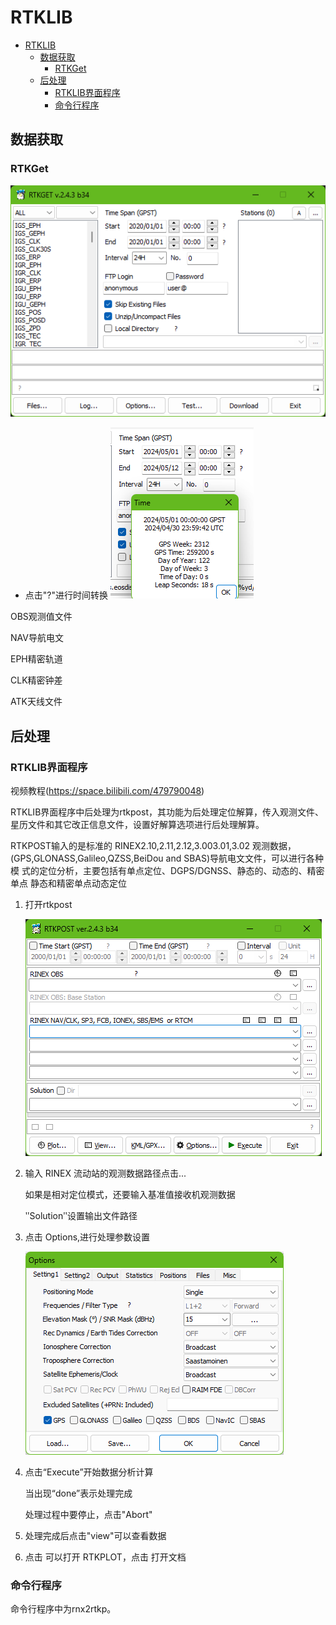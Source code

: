 # RTKLIB
- [RTKLIB](#rtklib)
  - [数据获取](#数据获取)
    - [RTKGet](#rtkget)
  - [后处理](#后处理)
    - [RTKLIB界面程序](#rtklib界面程序)
    - [命令行程序](#命令行程序)

## 数据获取
### RTKGet

![alt text](image-2.png)


- 点击"?"进行时间转换
![点击"?"查看时间](image-3.png)

OBS观测值文件

NAV导航电文

EPH精密轨道

CLK精密钟差

ATK天线文件



## 后处理
### RTKLIB界面程序

视频教程(https://space.bilibili.com/479790048)

RTKLIB界面程序中后处理为rtkpost，其功能为后处理定位解算，传入观测文件、星历文件和其它改正信息文件，设置好解算选项进行后处理解算。

RTKPOST输入的是标准的 RINEX2.10,2.11,2.12,3.003.01,3.02 观测数据，
(GPS,GLONASS,Galileo,QZSS,BeiDou and  SBAS)导航电文文件，可以进行各种模
式的定位分析，主要包括有单点定位、DGPS/DGNSS、静态的、动态的、精密单点
静态和精密单点动态定位

1. 打开rtkpost

    ![alt text](image.png)
2. 输入 RINEX 流动站的观测数据路径点击...

   如果是相对定位模式，还要输入基准值接收机观测数据

   ʺSolutionʺ设置输出文件路径

3. 点击 Options,进行处理参数设置

   ![alt text](image-1.png)
4. 点击“Execute”开始数据分析计算

   当出现“done”表示处理完成

   处理过程中要停止，点击"Abort"

5. 处理完成后点击"view"可以查看数据

6. 点击 可以打开 RTKPLOT，点击 打开文档

### 命令行程序
命令行程序中为rnx2rtkp。
